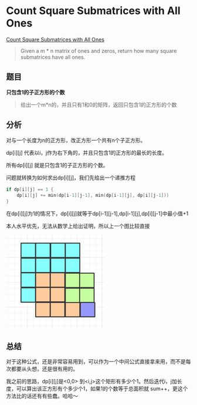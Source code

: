 # Count Square Submatrices with All Ones
[Count Square Submatrices with All Ones](https://leetcode.com/problems/count-square-submatrices-with-all-ones/)
> Given a m * n matrix of ones and zeros, return how many square submatrices have all ones.
## 题目
**只包含1的子正方形的个数**
> 给出一个m*n的，并且只有1和0的矩阵，返回只包含1的正方形的个数
## 分析
对与一个长度为n的正方形，改正方形一个共有n个子正方形。

dp[i][j] 代表以i，j作为右下角的，并且只包含1的正方形的最长的长度。

所有dp[i][j] 就是只包含1的子正方形的个数。

问题就转换为如何求出dp[i][j]，我们先给出一个递推方程

```go
if dp[i][j] == 1 {
    dp[i][j] += min(dp[i-1][j-1], min(dp[i-1][j], dp[i][j-1]))
}
```

在dp[i][j]为1的情况下，dp[i][j]就等于dp[i-1][j-1],dp[i-1][j],dp[i][j-1]中最小值+1

本人水平优先，无法从数学上给出证明，所以上一个图比较直接

![](/1277/pics/1277.png)

## 总结
对于这种公式，还是非常容易用到，可以作为一个中间公式直接拿来用，而不是每次都要从头想，还是很有用的。

我之前的思路，dp[i][j]是<0,0> 到<i,j>这个矩形有多少个1。然后迭代i，j加长度，可以算出该正方形有个多少个1，如果1的个数等于总面积就 sum++，更这个方法比的话还有有些蠢。哈哈～